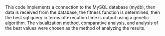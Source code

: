 This code implements a connection to the MySQL database (mydb),
then data is received from the database, 
the fitness function is determined, then the best sql query in terms of execution time is output using a genetic algorithm.
The visualization method, comparative analysis, and analysis of the best values were chosen as the method of analyzing the results.